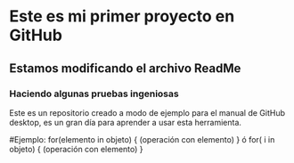 # Este es mi primer proyecto en GitHub

## Estamos modificando el archivo ReadMe

### Haciendo algunas pruebas ingeniosas

Este es un repositorio creado a modo de ejemplo para el manual de GitHub desktop, es un gran día para aprender a usar esta herramienta.


#Ejemplo:
for(elemento in objeto) {
 (operación con elemento)
}
ó
for( i in objeto) {
 (operación con elemento)
}